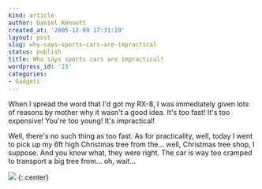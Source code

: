 ```yaml
---
kind: article
author: Daniel Kennett
created_at: '2005-12-09 17:31:19'
layout: post
slug: why-says-sports-cars-are-impractical
status: publish
title: Who says sports cars are impractical?
wordpress_id: '23'
categories:
- Gadgets
---
```


When I spread the word that I'd got my RX-8, I was immediately given lots of reasons by mother why it wasn't a good idea. It's too fast! It's too expensive! You're too young! It's impractical! 

Well, there's no such thing as too fast. As for practicality, well, today I went to pick up my 6ft high Christmas tree from the... well, Christmas tree shop, I suppose. And you know what, they were right. The car is way too cramped to transport a big tree from... oh, wait...

<img src="/pictures/rx8/xmastree.jpg" />
{:.center}

